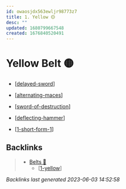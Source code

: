 ```yaml
---
id: owaosjdx563ewljr98773z7
title: 1. Yellow 🟡
desc: ""
updated: 1680799667548
created: 1676840520491
---
```


# Yellow Belt 🟡

- [[delayed-sword]]
- [[alternating-maces]]
- [[sword-of-destruction]]
- [[deflecting-hammer]]

- [[1-short-form-1]]


[//begin]: # "Autogenerated link references for markdown compatibility"
[delayed-sword]: ../techniques/delayed-sword "Delayed Sword"
[alternating-maces]: ../techniques/alternating-maces "Alternating Maces"
[sword-of-destruction]: ../techniques/sword-of-destruction "Sword of Destruction"
[deflecting-hammer]: ../techniques/deflecting-hammer "Deflecting Hammer"
[1-short-form-1]: ../forms/1-short-form-1 "Short Form 1"
[//end]: # "Autogenerated link references"

## Backlinks

> - [Belts 🥋](..\belts.md)
>   - [[1-yellow]]

_Backlinks last generated 2023-06-03 14:52:58_

[//begin]: # "Autogenerated link references for markdown compatibility"
[delayed-sword]: ../techniques/delayed-sword "Delayed Sword"
[alternating-maces]: ../techniques/alternating-maces "Alternating Maces"
[sword-of-destruction]: ../techniques/sword-of-destruction "Sword of Destruction"
[deflecting-hammer]: ../techniques/deflecting-hammer "Deflecting Hammer"
[1-short-form-1]: ../forms/1-short-form-1 "Short Form 1"
[1-yellow]: 1-yellow "1. Yellow 🟡"
[//end]: # "Autogenerated link references"